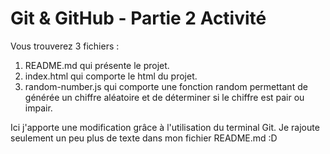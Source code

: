 # Git &amp; GitHub - Partie 2 Activité

Vous trouverez 3 fichiers :

1. README.md qui présente le projet.
2. index.html qui comporte le html du projet.
3. random-number.js qui comporte une fonction random permettant de générée un chiffre aléatoire et de déterminer si le chiffre est pair ou impair.

Ici j'apporte une modification grâce à l'utilisation du terminal Git. Je rajoute seulement un peu plus de texte dans mon fichier README.md :D